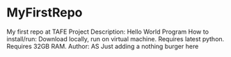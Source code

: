 # MyFirstRepo
My first repo at TAFE
Project Description: Hello World Program
How to install/run: Download locally, run on virtual machine. Requires latest python. Requires 32GB RAM.
Author: AS
Just adding a nothing burger here
